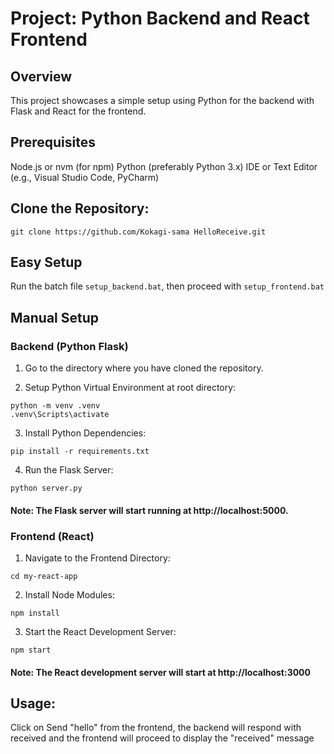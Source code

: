# Project: Python Backend and React Frontend
## Overview
This project showcases a simple setup using Python for the backend with Flask and React for the frontend.

## Prerequisites
Node.js or nvm (for npm)
Python (preferably Python 3.x)
IDE or Text Editor (e.g., Visual Studio Code, PyCharm)

## Clone the Repository:
```
git clone https://github.com/Kokagi-sama HelloReceive.git
```

## Easy Setup
Run the batch file `setup_backend.bat`, then proceed with `setup_frontend.bat`

## Manual Setup
### Backend (Python Flask)
1. Go to the directory where you have cloned the repository.

2. Setup Python Virtual Environment at root directory:
```
python -m venv .venv
.venv\Scripts\activate 
```

3. Install Python Dependencies:
```
pip install -r requirements.txt
```

4. Run the Flask Server:
```
python server.py
```

#### Note: The Flask server will start running at http://localhost:5000.

### Frontend (React)
1. Navigate to the Frontend Directory:
```
cd my-react-app
```

2. Install Node Modules:
```
npm install
```

3. Start the React Development Server:
```
npm start
```

#### Note: The React development server will start at http://localhost:3000

## Usage:
Click on Send "hello" from the frontend, the backend will respond with received and the frontend will proceed to display the "received" message
